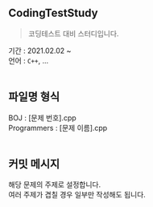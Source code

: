 ## CodingTestStudy
> 코딩테스트 대비 스터디입니다.

기간 : 2021.02.02 ~<br>
언어 : `C++`, ...<br>
<br>
## 파일명 형식
BOJ : [문제 번호].cpp<br>
Programmers : [문제 이름].cpp<br>
<br>
## 커밋 메시지
해당 문제의 주제로 설정합니다.<br>
여러 주제가 겹칠 경우 일부만 작성해도 됩니다.